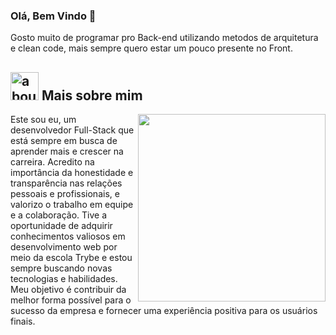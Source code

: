 ### Olá, Bem Vindo 👋

Gosto muito de programar pro Back-end utilizando metodos de arquitetura e clean code, mais sempre quero estar um pouco presente no Front.

## <img width="45" alt="about" src="https://raw.github.com/elizarov/elizarov/master/about.png"> Mais sobre mim

<img align="right" width="300" src="https://i2.wp.com/allhtaccess.info/wp-content/uploads/2018/03/programming.gif?fit=1281%2C716&ssl=1" />

<div width="300">
 <div> Este sou eu, um desenvolvedor Full-Stack que está sempre em busca de aprender mais e crescer na carreira. Acredito na importância da honestidade e transparência nas relações pessoais e profissionais, e valorizo o trabalho em equipe e a colaboração. Tive a oportunidade de adquirir conhecimentos valiosos em desenvolvimento web por meio da escola Trybe e estou sempre buscando novas tecnologias e habilidades. Meu objetivo é contribuir da melhor forma possível para o sucesso da empresa e fornecer uma experiência positiva para os usuários finais.</div>
</div>
<!-- 
```kotlin
object **Lucas Domingues** {
 val name = "Lucas Camargo Domingues"
 val acknowledgements = "Front-End, Back-End"
 
 val primarySkillset = "Experiência com Kanban, Scrum, Pair Programming, Clean Code"
 let aboutme = Este sou eu, um desenvolvedor Full-Stack que está sempre em busca de aprender mais e crescer na carreira. Acredito na importância da honestidade e transparência nas relações pessoais e profissionais, e valorizo o trabalho em equipe e a colaboração. Tive a oportunidade de adquirir conhecimentos valiosos em desenvolvimento web por meio da escola Trybe e estou sempre buscando novas tecnologias e habilidades. Meu objetivo é contribuir da melhor forma possível para o sucesso da empresa e fornecer uma experiência positiva para os usuários finais.

}
``` -->

## **Linguagens e Ferramentas:**  

<code><img height="40" src="https://cdn.jsdelivr.net/gh/devicons/devicon/icons/bootstrap/bootstrap-original-wordmark.svg"></code>
<code><img height="40" src="https://cdn.jsdelivr.net/gh/devicons/devicon/icons/figma/figma-original.svg"></code>
<code><img height="40" src="https://cdn.jsdelivr.net/gh/devicons/devicon/icons/jest/jest-plain.svg"></code>
<code><img height="40" src="https://cdn.jsdelivr.net/gh/devicons/devicon/icons/react/react-original-wordmark.svg"></code>
<code><img height="40" src="https://raw.githubusercontent.com/github/explore/80688e429a7d4ef2fca1e82350fe8e3517d3494d/topics/javascript/javascript.png"></code>
<code><img height="40" src="https://raw.githubusercontent.com/github/explore/80688e429a7d4ef2fca1e82350fe8e3517d3494d/topics/visual-studio-code/visual-studio-code.png"></code>
<code><img height="40" src="https://cdn.jsdelivr.net/gh/devicons/devicon/icons/git/git-plain-wordmark.svg"></code>
<code><img height="40" src="https://cdn.jsdelivr.net/gh/devicons/devicon/icons/redux/redux-original.svg"></code>
<code><img height="40" src="https://raw.githubusercontent.com/github/explore/80688e429a7d4ef2fca1e82350fe8e3517d3494d/topics/html/html.png"></code>
<code><img height="40" src="https://raw.githubusercontent.com/github/explore/80688e429a7d4ef2fca1e82350fe8e3517d3494d/topics/css/css.png"></code>
<code><img height="40" src="https://cdn.jsdelivr.net/gh/devicons/devicon/icons/slack/slack-original.svg"></code>
<code><img height="40" src="https://cdn.jsdelivr.net/gh/devicons/devicon/icons/trello/trello-plain.svg"></code>
<code><img height="40" src="https://github.githubassets.com/images/modules/logos_page/Octocat.png"></code>
<code><img height="40" src="https://cdn.jsdelivr.net/gh/devicons/devicon/icons/docker/docker-original.svg"></code>
<code><img height="40" src="https://cdn.jsdelivr.net/gh/devicons/devicon/icons/mysql/mysql-original-wordmark.svg"></code>
<code><img height="40" src="https://cdn.jsdelivr.net/gh/devicons/devicon/icons/nodejs/nodejs-plain-wordmark.svg"></code>
<code><img height="40" src="https://cdn.jsdelivr.net/gh/devicons/devicon/icons/sequelize/sequelize-original-wordmark.svg"></code>
<code><img height="40" src="https://cdn.jsdelivr.net/gh/devicons/devicon/icons/typescript/typescript-original.svg"></code>


## **GitHub Estatísticas**

<a href="https://github.com/Gurupreet">
  <img align="center" src="https://github-readme-stats.vercel.app/api/top-langs/?username=Lucdomingues&theme=dracula&hide_langs_below=1" />
</a>

<a href="https://github.com/Gurupreet">
 <img align="center" src="https://github-readme-stats.vercel.app/api?username=Lucdomingues&show_icons=true&theme=dracula&line_height=27" alt="**SEU NOME** github stats"/>
</a>

![Snake animation](https://github.com/Lucdomingues/Lucdomingues/blob/output/github-contribution-grid-snake.svg)

#### Rede Sociais!

- Portfólio: <a href="https://lucdomingues.github.io/meu-app/">Portfólio</a>
- Email: lojalucc@outlook.com
- <a href="https://www.linkedin.com/in/lucas-domingues-developer/" alt="Linkedin">
  <img src="https://img.shields.io/badge/-Linkedin-0e76a8?style=flat-square&logo=Linkedin&logoColor=white&link=LINK-DO-SEU-LINKEDIN" /></a>
  
